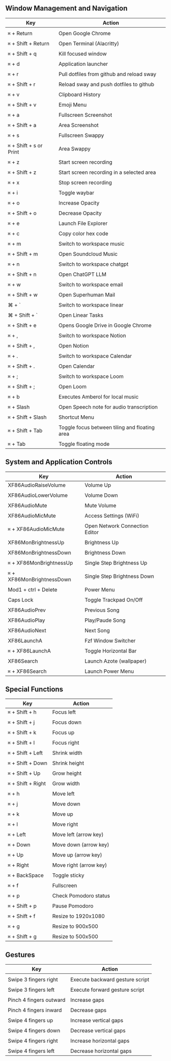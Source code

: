 ## Window Management and Navigation

| Key                      | Action                                             |
|--------------------------|----------------------------------------------------|
|                          |                                                    |
| `⌘` + Return             | Open Google Chrome                                 |
|                          |                                                    |
| `⌘` + Shift + Return     | Open Terminal (Alacritty)                          |
|                          |                                                    |
| `⌘` + Shift + q          | Kill focused window                                |
|                          |                                                    |
| `⌘` + d                  | Application launcher                               |
|                          |                                                    |
| `⌘` + r                  | Pull dotfiles from github and reload sway          |
|                          |                                                    |
| `⌘` + Shift + r          | Reload sway and push dotfiles to github            |
|                          |                                                    |
| `⌘` + v                  | Clipboard History                                  |
|                          |                                                    |
| `⌘` + Shift + v          | Emoji Menu                                         |
|                          |                                                    |
| `⌘` + a                  | Fullscreen Screenshot                              |
|                          |                                                    |
| `⌘` + Shift + a          | Area Screenshot                                    |
|                          |                                                    |
| `⌘` + s                  | Fullscreen Swappy                                  |
|                          |                                                    |
| `⌘` + Shift + s or Print | Area Swappy                                        |
|                          |                                                    |
| `⌘` + z                  | Start screen recording                             |
|                          |                                                    |
| `⌘` + Shift + z          | Start screen recording in a selected area          |
|                          |                                                    |
| `⌘` + x                  | Stop screen recording                              |
|                          |                                                    |
| `⌘` + i                  | Toggle waybar                                      |
|                          |                                                    |
| `⌘` + o                  | Increase Opacity                                   |
|                          |                                                    |
| `⌘` + Shift + o          | Decrease Opacity                                   |
|                          |                                                    |
| `⌘` + e                  | Launch File Explorer                               |
|                          |                                                    |
| `⌘` + c                  | Copy color hex code                                |
|                          |                                                    |
| `⌘` + m                  | Switch to workspace music                          |
|                          |                                                    |
| `⌘` + Shift + m          | Open Soundcloud Music                              |
|                          |                                                    |
| `⌘` + n                  | Switch to workspace chatgpt                        |
|                          |                                                    |
| `⌘` + Shift + n          | Open ChatGPT LLM                                   |
|                          |                                                    |
| `⌘` + w                  | Switch to workspace email                          |
|                          |                                                    |
| `⌘` + Shift + w          | Open Superhuman Mail                               |
|                          |                                                    |
| ⌘ + `                    | Switch to workspace linear                         |
|                          |                                                    |
| ⌘ + Shift + `            | Open Linear Tasks                                  |
|                          |                                                    |
| `⌘` + Shift + e         | Opens Google Drive in Google Chrome                 |
|                         |                                                     |
| `⌘` + ,                 | Switch to workspace Notion                          |
|                         |                                                     |
| `⌘` + Shift + ,         | Open Notion                                         |
|                         |                                                     |
| `⌘` + .                 | Switch to workspace Calendar                        |
|                         |                                                     |
| `⌘` + Shift + .         | Open Calendar                                       |
|                         |                                                     |
| `⌘` + ;                 | Switch to workspace Loom                            |
|                         |                                                     |
| `⌘` + Shift + ;         | Open Loom                                           |
|                         |                                                     |
| `⌘` + b                 | Executes Amberol for local music                    |
|                         |                                                     |
| `⌘` + Slash              | Open Speech note for audio transcription           |
|                          |                                                    |
| `⌘` + Shift + Slash      | Shortcut Menu                                      |
|                          |                                                    |
| `⌘` + Shift + Tab        | Toggle focus between tiling and floating area      |
|                          |                                                    |
| `⌘` + Tab                | Toggle floating mode                               |


## System and Application Controls

| Key                             | Action                                         |
|---------------------------------|------------------------------------------------|
| XF86AudioRaiseVolume            | Volume Up                                      |
|                                 |                                                |
| XF86AudioLowerVolume            | Volume Down                                    |
|                                 |                                                |
| XF86AudioMute                   | Mute Volume                                    |
|                                 |                                                |
| XF86AudioMicMute                | Access Settings (WiFi)                         |
|                                 |                                                |
| `⌘` + XF86AudioMicMute          | Open Network Connection Editor                 |
|                                 |                                                |
| XF86MonBrightnessUp             | Brightness Up                                  |
|                                 |                                                |
| XF86MonBrightnessDown           | Brightness Down                                |
|                                 |                                                |
| `⌘` + XF86MonBrightnessUp       | Single Step Brightness Up                      |
|                                 |                                                |
| `⌘` + XF86MonBrightnessDown     | Single Step Brightness Down                    |
|                                 |                                                |
| Mod1 + ctrl + Delete            | Power Menu                                     |
|                                 |                                                |
| Caps Lock                       | Toggle Trackpad On/Off                         |
|                                 |                                                |
| XF86AudioPrev                   | Previous Song                                  |
|                                 |                                                |
| XF86AudioPlay                   | Play/Paude Song                                |
|                                 |                                                |
| XF86AudioNext                   | Next Song                                      |
|                                 |                                                |
| XF86LaunchA                     | Fzf Window Switcher                            |
|                                 |                                                |
| `⌘` + XF86LaunchA               | Toggle Horizontal Bar                          |
|                                 |                                                |
| XF86Search                      | Launch Azote (wallpaper)                       |
|                                 |                                                |
| `⌘` + XF86Search                | Launch Power Menu                              |


## Special Functions 

| Key                          | Action                                      |
|------------------------------|---------------------------------------------|
| `⌘` + Shift + h              | Focus left                                  |
|                              |                                             |
| `⌘` + Shift + j              | Focus down                                  |
|                              |                                             |
| `⌘` + Shift + k              | Focus up                                    |
|                              |                                             |
| `⌘` + Shift + l              | Focus right                                 |
|                              |                                             |
| `⌘` + Shift + Left           | Shrink width                                |
|                              |                                             |
| `⌘` + Shift + Down           | Shrink height                               |
|                              |                                             |
| `⌘` + Shift + Up             | Grow height                                 |
|                              |                                             |
| `⌘` + Shift + Right          | Grow width                                  |
|                              |                                             |
| `⌘` + h                      | Move left                                   |
|                              |                                             |
| `⌘` + j                      | Move down                                   |
|                              |                                             |
| `⌘` + k                      | Move up                                     |
|                              |                                             |
| `⌘` + l                      | Move right                                  |
|                              |                                             |
| `⌘` + Left                   | Move left (arrow key)                       |
|                              |                                             |
| `⌘` + Down                   | Move down (arrow key)                       |
|                              |                                             |
| `⌘` + Up                     | Move up (arrow key)                         |
|                              |                                             |
| `⌘` + Right                  | Move right (arrow key)                      |
|                              |                                             |
| `⌘` + BackSpace              | Toggle sticky                               |
|                              |                                             |
| `⌘` + f                      | Fullscreen                                  |
|                              |                                             |
| `⌘` + p                      | Check Pomodoro status                       |
|                              |                                             |
| `⌘` + Shift + p              | Pause Pomodoro                              |
|                              |                                             |
| `⌘` + Shift + f              | Resize to 1920x1080                         |
|                              |                                             |
| `⌘` + g                      | Resize to 900x500                           |
|                              |                                             |
| `⌘` + Shift + g              | Resize to 500x500                           |

## Gestures

| Key                          | Action                                      |
|------------------------------|---------------------------------------------|
|                              |                                             |
| Swipe 3 fingers right        | Execute backward gesture script             |
|                              |                                             |
| Swipe 3 fingers left         | Execute forward gesture script              |
|                              |                                             |
| Pinch 4 fingers outward      | Increase gaps                               |
|                              |                                             |
| Pinch 4 fingers inward       | Decrease gaps                               |
|                              |                                             |
| Swipe 4 fingers up           | Increase vertical gaps                      |
|                              |                                             |
| Swipe 4 fingers down         | Decrease vertical gaps                      |
|                              |                                             |
| Swipe 4 fingers right        | Increase horizontal gaps                    |
|                              |                                             |
| Swipe 4 fingers left         | Decrease horizontal gaps                    |

